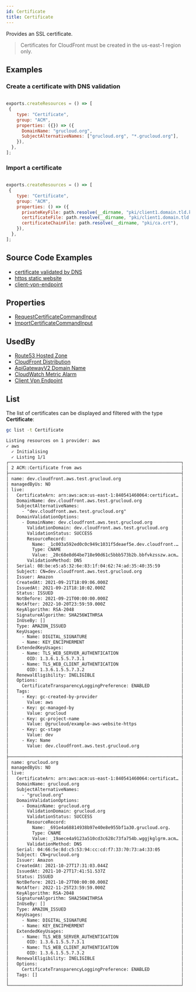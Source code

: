 ```yaml
---
id: Certificate
title: Certificate
---
```


Provides an SSL certificate.

> Certificates for CloudFront must be created in the us-east-1 region only.

## Examples

### Create a certificate with DNS validation

```js

exports.createResources = () => [
 {
    type: "Certificate",
    group: "ACM",
    properties: ({}) => ({
      DomainName: "grucloud.org",
      SubjectAlternativeNames: ["grucloud.org", "*.grucloud.org"],
    }),
  },
];
```

### Import a certificate

```js

exports.createResources = () => [
 {
    type: "Certificate",
    group: "ACM",
    properties: () => ({
      privateKeyFile: path.resolve(__dirname, "pki/client1.domain.tld.key"),
      certificateFile: path.resolve(__dirname, "pki/client1.domain.tld.crt"),
      certificateChainFile: path.resolve(__dirname, "pki/ca.crt"),
    }),
  },
];
```

## Source Code Examples

- [certificate validated by DNS](https://github.com/grucloud/grucloud/blob/main/examples/aws/ACM/certificate/resources.js)
- [https static website](https://github.com/grucloud/grucloud/blob/main/examples/aws/website-https/resources.js)
- [client-vpn-endpoint](https://github.com/grucloud/grucloud/blob/main/examples/aws/EC2/client-vpn-endpoint)

## Properties

- [RequestCertificateCommandInput](https://docs.aws.amazon.com/AWSJavaScriptSDK/v3/latest/clients/client-acm/interfaces/requestcertificatecommandinput.html)
- [ImportCertificateCommandInput](https://docs.aws.amazon.com/AWSJavaScriptSDK/v3/latest/clients/client-acm/interfaces/importcertificatecommandinput.html)

## UsedBy

- [Route53 Hosted Zone](../Route53/HostedZone.md)
- [CloudFront Distribution](../CloudFront/Distribution.md)
- [ApiGatewayV2 Domain Name](../ApiGatewayV2/DomainName.md)
- [CloudWatch Metric Alarm](../CloudWatch/MetricAlarm.md)
- [Client Vpn Endpoint](../EC2/ClientVpnEndpoint.md)

## List

The list of certificates can be displayed and filtered with the type **Certificate**:

```sh
gc list -t Certificate
```

```txt
Listing resources on 1 provider: aws
✓ aws
  ✓ Initialising
  ✓ Listing 1/1
┌──────────────────────────────────────────────────────────────────┐
│ 2 ACM::Certificate from aws                                      │
├──────────────────────────────────────────────────────────────────┤
│ name: dev.cloudfront.aws.test.grucloud.org                       │
│ managedByUs: NO                                                  │
│ live:                                                            │
│   CertificateArn: arn:aws:acm:us-east-1:840541460064:certificat… │
│   DomainName: dev.cloudfront.aws.test.grucloud.org               │
│   SubjectAlternativeNames:                                       │
│     - "dev.cloudfront.aws.test.grucloud.org"                     │
│   DomainValidationOptions:                                       │
│     - DomainName: dev.cloudfront.aws.test.grucloud.org           │
│       ValidationDomain: dev.cloudfront.aws.test.grucloud.org     │
│       ValidationStatus: SUCCESS                                  │
│       ResourceRecord:                                            │
│         Name: _1c003a592ed0c0c949c1031f5deaef5e.dev.cloudfront.… │
│         Type: CNAME                                              │
│         Value: _20c68e8d64be718e90d61c5bbb573b2b.bbfvkzsszw.acm… │
│       ValidationMethod: DNS                                      │
│   Serial: 08:be:e5:a5:32:6e:83:1f:04:62:74:ad:35:40:35:59        │
│   Subject: CN=dev.cloudfront.aws.test.grucloud.org               │
│   Issuer: Amazon                                                 │
│   CreatedAt: 2021-09-21T18:09:06.000Z                            │
│   IssuedAt: 2021-09-21T18:10:02.000Z                             │
│   Status: ISSUED                                                 │
│   NotBefore: 2021-09-21T00:00:00.000Z                            │
│   NotAfter: 2022-10-20T23:59:59.000Z                             │
│   KeyAlgorithm: RSA-2048                                         │
│   SignatureAlgorithm: SHA256WITHRSA                              │
│   InUseBy: []                                                    │
│   Type: AMAZON_ISSUED                                            │
│   KeyUsages:                                                     │
│     - Name: DIGITAL_SIGNATURE                                    │
│     - Name: KEY_ENCIPHERMENT                                     │
│   ExtendedKeyUsages:                                             │
│     - Name: TLS_WEB_SERVER_AUTHENTICATION                        │
│       OID: 1.3.6.1.5.5.7.3.1                                     │
│     - Name: TLS_WEB_CLIENT_AUTHENTICATION                        │
│       OID: 1.3.6.1.5.5.7.3.2                                     │
│   RenewalEligibility: INELIGIBLE                                 │
│   Options:                                                       │
│     CertificateTransparencyLoggingPreference: ENABLED            │
│   Tags:                                                          │
│     - Key: gc-created-by-provider                                │
│       Value: aws                                                 │
│     - Key: gc-managed-by                                         │
│       Value: grucloud                                            │
│     - Key: gc-project-name                                       │
│       Value: @grucloud/example-aws-website-https                 │
│     - Key: gc-stage                                              │
│       Value: dev                                                 │
│     - Key: Name                                                  │
│       Value: dev.cloudfront.aws.test.grucloud.org                │
│                                                                  │
├──────────────────────────────────────────────────────────────────┤
│ name: grucloud.org                                               │
│ managedByUs: NO                                                  │
│ live:                                                            │
│   CertificateArn: arn:aws:acm:us-east-1:840541460064:certificat… │
│   DomainName: grucloud.org                                       │
│   SubjectAlternativeNames:                                       │
│     - "grucloud.org"                                             │
│   DomainValidationOptions:                                       │
│     - DomainName: grucloud.org                                   │
│       ValidationDomain: grucloud.org                             │
│       ValidationStatus: SUCCESS                                  │
│       ResourceRecord:                                            │
│         Name: _691e4a68814938b97e40e8e955bf1a30.grucloud.org.    │
│         Type: CNAME                                              │
│         Value: _19aece4a9123a510cd3c628c73fa754b.wggjkglgrm.acm… │
│       ValidationMethod: DNS                                      │
│   Serial: 04:66:5e:8d:c5:53:94:cc:cd:f7:33:70:73:a4:33:05        │
│   Subject: CN=grucloud.org                                       │
│   Issuer: Amazon                                                 │
│   CreatedAt: 2021-10-27T17:31:03.044Z                            │
│   IssuedAt: 2021-10-27T17:41:51.537Z                             │
│   Status: ISSUED                                                 │
│   NotBefore: 2021-10-27T00:00:00.000Z                            │
│   NotAfter: 2022-11-25T23:59:59.000Z                             │
│   KeyAlgorithm: RSA-2048                                         │
│   SignatureAlgorithm: SHA256WITHRSA                              │
│   InUseBy: []                                                    │
│   Type: AMAZON_ISSUED                                            │
│   KeyUsages:                                                     │
│     - Name: DIGITAL_SIGNATURE                                    │
│     - Name: KEY_ENCIPHERMENT                                     │
│   ExtendedKeyUsages:                                             │
│     - Name: TLS_WEB_SERVER_AUTHENTICATION                        │
│       OID: 1.3.6.1.5.5.7.3.1                                     │
│     - Name: TLS_WEB_CLIENT_AUTHENTICATION                        │
│       OID: 1.3.6.1.5.5.7.3.2                                     │
│   RenewalEligibility: INELIGIBLE                                 │
│   Options:                                                       │
│     CertificateTransparencyLoggingPreference: ENABLED            │
│   Tags: []                                                       │
│                                                                  │
└──────────────────────────────────────────────────────────────────┘


```
